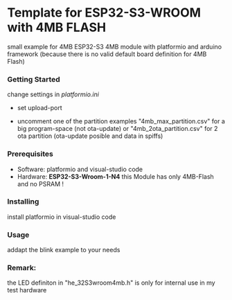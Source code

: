 # Template for ESP32-S3-WROOM with 4MB FLASH

small example for 4MB ESP32-S3 4MB module with platformio and arduino framework
(because there is no valid default board definition for 4MB Flash)

### Getting Started <a name = "getting_started"></a>
change settings in *platformio.ini*

-  set upload-port

- uncomment one of the partition examples 
"4mb_max_partition.csv" for a big program-space (not ota-update) or "4mb_2ota_partition.csv" for 2 ota partition (ota-update posible and data in spiffs)

### Prerequisites
- Software: platformio and visual-studio code
- Hardware: **ESP32-S3-Wroom-1-N4** this Module has only 4MB-Flash and no PSRAM !


### Installing
install platformio in visual-studio code

### Usage <a name = "usage"></a>
addapt the blink example to your needs

### Remark:
the LED definiton in "he_32S3wroom4mb.h" is only for internal use in my test hardware
